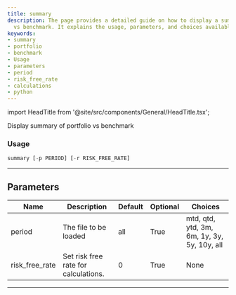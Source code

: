 ```yaml
---
title: summary
description: The page provides a detailed guide on how to display a summary of portfolio
  vs benchmark. It explains the usage, parameters, and choices available.
keywords:
- summary
- portfolio
- benchmark
- Usage
- parameters
- period
- risk_free_rate
- calculations
- python
---
```


import HeadTitle from '@site/src/components/General/HeadTitle.tsx';

<HeadTitle title="portfolio /summary - Reference | OpenBB Terminal Docs" />

Display summary of portfolio vs benchmark

### Usage

```python
summary [-p PERIOD] [-r RISK_FREE_RATE]
```

---

## Parameters

| Name | Description | Default | Optional | Choices |
| ---- | ----------- | ------- | -------- | ------- |
| period | The file to be loaded | all | True | mtd, qtd, ytd, 3m, 6m, 1y, 3y, 5y, 10y, all |
| risk_free_rate | Set risk free rate for calculations. | 0 | True | None |

---
